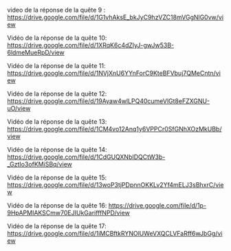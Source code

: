 video de la réponse de la quête 9 :
https://drive.google.com/file/d/1G1vhAksE_bkJyC9hzVZC18mVGgNlG0vw/view

Vidéo de la réponse de la quête 10: 
https://drive.google.com/file/d/1XRqK6c4dZlyJ-gwJw53B-6ldmeMueRpD/view

Vidéo de la réponse de la quête 11:
https://drive.google.com/file/d/1NVjXnU6YYnForC9KteBFVbuj7QMeCntn/view

Vidéo de la réponse de la quête 12:
https://drive.google.com/file/d/19Ayaw4wlLPQ40cumeVlGt8eFZXGNU-uO/view

Vidéo de la réponse de la quête 13:
https://drive.google.com/file/d/1CM4vo12Anq1y6VPPCr0SfGNhXOzMkUBb/view

Vidéo de la réponse de la quête 14:
https://drive.google.com/file/d/1CdGUQXNbIDQCtW3b-_GztIo3ofKMiSBq/view

Vidéo de la réponse de la quête 15:
https://drive.google.com/file/d/13woP3tjPDpnnOKKLv2Yf4mELJ3sBhxrC/view

Vidéo de la réponse de la quête 16: 
https://drive.google.com/file/d/1p-9HpAPMIAKSCmw70EJIUkGarifffNPD/view

Vidéo de la réponse de la quête 17:
https://drive.google.com/file/d/1iMCBftkRYNOlUWeVXQCLVFaRff6wJbGg/view